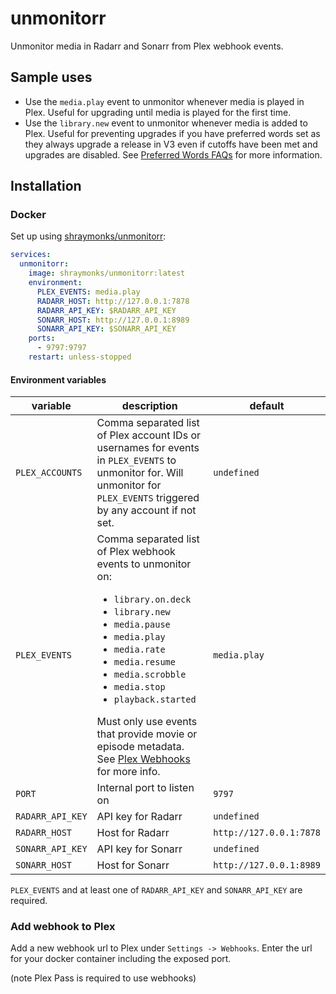# unmonitorr

Unmonitor media in Radarr and Sonarr from Plex webhook events.

## Sample uses

- Use the `media.play` event to unmonitor whenever media is played in Plex. Useful for upgrading until media is played for the first time.
- Use the `library.new` event to unmonitor whenever media is added to Plex. Useful for preventing upgrades if you have preferred words set as they always upgrade a release in V3 even if cutoffs have been met and upgrades are disabled. See [Preferred Words FAQs](https://wiki.servarr.com/en/sonarr/faq#preferred-words-faqs) for more information.

## Installation

### Docker

Set up using [shraymonks/unmonitorr](https://hub.docker.com/r/shraymonks/unmonitorr):

```yaml
services:
  unmonitorr:
    image: shraymonks/unmonitorr:latest
    environment:
      PLEX_EVENTS: media.play
      RADARR_HOST: http://127.0.0.1:7878
      RADARR_API_KEY: $RADARR_API_KEY
      SONARR_HOST: http://127.0.0.1:8989
      SONARR_API_KEY: $SONARR_API_KEY
    ports:
      - 9797:9797
    restart: unless-stopped
```

#### Environment variables

| variable | description | default |
| --- | --- | --- |
| `PLEX_ACCOUNTS` | Comma separated list of Plex account IDs or usernames for events in `PLEX_EVENTS` to unmonitor for. Will unmonitor for `PLEX_EVENTS` triggered by any account if not set. | `undefined` |
| `PLEX_EVENTS` | Comma separated list of Plex webhook events to unmonitor on: <ul><li>`library.on.deck`</li><li>`library.new`</li><li>`media.pause`</li><li>`media.play`</li><li>`media.rate`</li><li>`media.resume`</li><li>`media.scrobble`</li><li>`media.stop`</li><li>`playback.started`</li></ul> Must only use events that provide movie or episode metadata. See [Plex Webhooks](https://support.plex.tv/articles/115002267687-webhooks/#toc-1) for more info. | `media.play` |
| `PORT` | Internal port to listen on | `9797` |
| `RADARR_API_KEY` | API key for Radarr | `undefined` |
| `RADARR_HOST` | Host for Radarr | `http://127.0.0.1:7878` |
| `SONARR_API_KEY` | API key for Sonarr | `undefined` |
| `SONARR_HOST` | Host for Sonarr | `http://127.0.0.1:8989` |

`PLEX_EVENTS` and at least one of `RADARR_API_KEY` and `SONARR_API_KEY` are required.

### Add webhook to Plex

Add a new webhook url to Plex under `Settings -> Webhooks`. Enter the url for your docker container including the exposed port.

(note Plex Pass is required to use webhooks)
